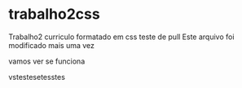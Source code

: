 # trabalho2css
Trabalho2 curriculo formatado em css
teste de pull
Este arquivo foi modificado
mais uma vez

vamos ver se funciona


vstestesetesstes    